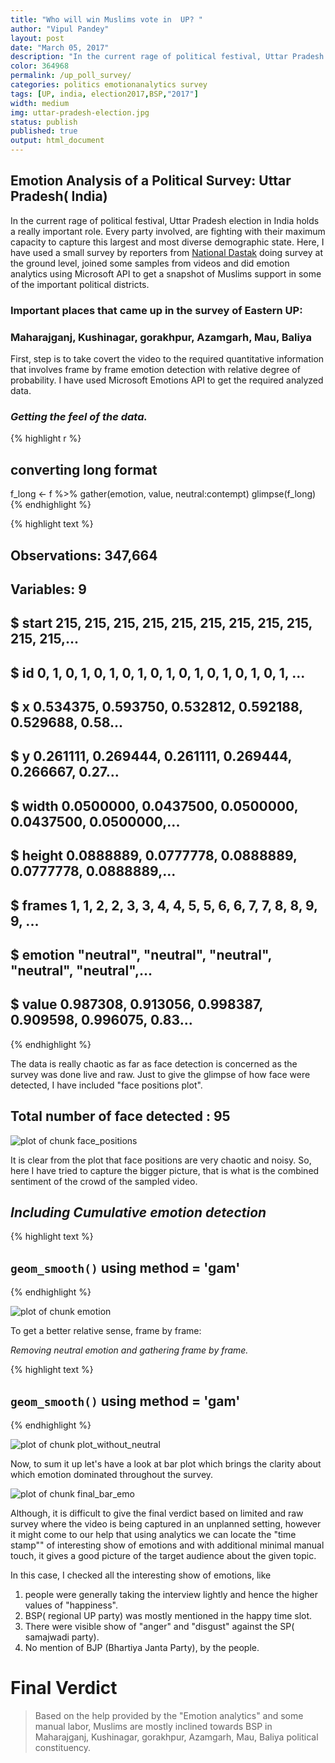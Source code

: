 ```yaml
---
title: "Who will win Muslims vote in  UP? "
author: "Vipul Pandey"
layout: post
date: "March 05, 2017"
description: "In the current rage of political festival, Uttar Pradesh election in India holds a really important role. Every party involved, are fighting with their maximum capacity to capture this largest and most diverse demographic state."
color: 364968
permalink: /up_poll_survey/
categories: politics emotionanalytics survey
tags: [UP, india, election2017,BSP,"2017"]
width: medium
img: uttar-pradesh-election.jpg
status: publish
published: true
output: html_document
---
```

 

 
 

 
 
## Emotion Analysis of a Political Survey: Uttar Pradesh( India)
 
In the current rage of political festival, Uttar Pradesh election in India holds a really important role. Every party involved, are fighting with their maximum capacity to capture this largest and most diverse demographic state.
Here, I have used a small survey by reporters from [National Dastak](http://www.nationaldastak.com) doing survey at the ground level, joined some samples from videos and did emotion analytics using Microsoft API to get a snapshot of Muslims support in some of the important political districts.
 
### Important places that came up in the survey of Eastern UP:
 
### Maharajganj, Kushinagar, gorakhpur, Azamgarh, Mau, Baliya
 
First, step is to take covert the video to the required quantitative information that involves frame by frame emotion detection with relative degree of probability. I have used Microsoft Emotions API to get the required analyzed data.
 
### *Getting the feel of the data.*
 


{% highlight r %}
## converting long format
f_long <- f %>% gather(emotion, value, neutral:contempt)
glimpse(f_long)
{% endhighlight %}



{% highlight text %}
## Observations: 347,664
## Variables: 9
## $ start   <int> 215, 215, 215, 215, 215, 215, 215, 215, 215, 215, 215,...
## $ id      <int> 0, 1, 0, 1, 0, 1, 0, 1, 0, 1, 0, 1, 0, 1, 0, 1, 0, 1, ...
## $ x       <dbl> 0.534375, 0.593750, 0.532812, 0.592188, 0.529688, 0.58...
## $ y       <dbl> 0.261111, 0.269444, 0.261111, 0.269444, 0.266667, 0.27...
## $ width   <dbl> 0.0500000, 0.0437500, 0.0500000, 0.0437500, 0.0500000,...
## $ height  <dbl> 0.0888889, 0.0777778, 0.0888889, 0.0777778, 0.0888889,...
## $ frames  <int> 1, 1, 2, 2, 3, 3, 4, 4, 5, 5, 6, 6, 7, 7, 8, 8, 9, 9, ...
## $ emotion <chr> "neutral", "neutral", "neutral", "neutral", "neutral",...
## $ value   <dbl> 0.987308, 0.913056, 0.998387, 0.909598, 0.996075, 0.83...
{% endhighlight %}
 
The data is really chaotic as far as face detection is concerned as the survey was done live and raw. Just to give the glimpse of how face were detected, I have included "face positions plot".
 
## Total number of face detected : 95
![plot of chunk face_positions](/images/face_positions-1.png)
 
 
It is clear from the plot that face positions are very chaotic and noisy. So, here I have tried to capture the bigger picture, that is what is the combined sentiment of the crowd of the sampled video.
 
## *Including Cumulative emotion detection*

{% highlight text %}
## `geom_smooth()` using method = 'gam'
{% endhighlight %}

![plot of chunk emotion](/images/emotion-1.png)
 
To get a better relative sense, frame by frame:
 
*Removing neutral emotion and gathering frame by frame.*
 

{% highlight text %}
## `geom_smooth()` using method = 'gam'
{% endhighlight %}

![plot of chunk plot_without_neutral](/images/plot_without_neutral-1.png)
 
 
Now, to sum it up let's have a look at bar plot which brings the clarity about which emotion dominated throughout the survey.
 
![plot of chunk final_bar_emo](/images/final_bar_emo-1.png)
 
Although, it is difficult to give the final verdict based on limited and raw survey where the video is being captured in an unplanned setting, however it might come to our help that using analytics we can locate the "time stamp"" of interesting show of emotions and with additional minimal manual touch, it gives a good picture of the target audience about the given topic.   
 
In this case, I checked all the interesting show of emotions, like    
1. people were generally taking the interview lightly and hence the higher values of "happiness".    
2. BSP( regional UP party) was mostly mentioned in the happy time slot.     
3. There were visible show of "anger" and "disgust" against the SP( samajwadi party).    
4. No mention of BJP (Bhartiya Janta Party), by the people.     
 
# Final Verdict 
 
>Based on the help provided by the "Emotion analytics" and some manual labor, Muslims are mostly inclined towards BSP in  Maharajganj, Kushinagar, gorakhpur, Azamgarh, Mau, Baliya political constituency.
 
 
